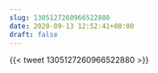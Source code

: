 ```yaml
---
slug: 1305127260966522880
date: 2020-09-13 12:52:41+00:00
draft: false
---
```


{{< tweet 1305127260966522880 >}}
